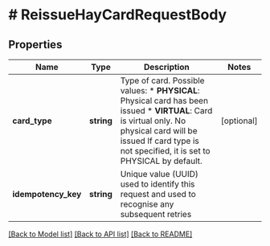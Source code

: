 # # ReissueHayCardRequestBody

## Properties

Name | Type | Description | Notes
------------ | ------------- | ------------- | -------------
**card_type** | **string** | Type of card. Possible values:  * **PHYSICAL**: Physical card has been issued  * **VIRTUAL**: Card is virtual only. No physical card will be issued If card type is not specified, it is set to PHYSICAL by default. | [optional]
**idempotency_key** | **string** | Unique value (UUID) used to identify this request and used to recognise any subsequent retries |

[[Back to Model list]](../../README.md#models) [[Back to API list]](../../README.md#endpoints) [[Back to README]](../../README.md)
